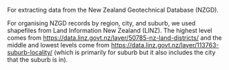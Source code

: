 For extracting data from the New Zealand Geotechnical Database (NZGD).

For organising NZGD records by region, city, and suburb, we used shapefiles from 
Land Information New Zealand (LINZ). The highest level comes from 
https://data.linz.govt.nz/layer/50785-nz-land-districts/ and the middle and 
lowest levels come from https://data.linz.govt.nz/layer/113763-suburb-locality/ 
(which is primarily for suburb but it also includes the city that the suburb is in). 
